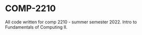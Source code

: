 # COMP-2210
All code written for comp 2210 - summer semester 2022. Intro to Fundamentals of Computing II.

